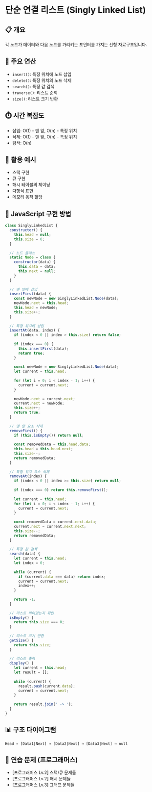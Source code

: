 # 단순 연결 리스트 (Singly Linked List)

## 📋 개요
각 노드가 데이터와 다음 노드를 가리키는 포인터를 가지는 선형 자료구조입니다.

## 🔧 주요 연산
- `insert()`: 특정 위치에 노드 삽입
- `delete()`: 특정 위치의 노드 삭제
- `search()`: 특정 값 검색
- `traverse()`: 리스트 순회
- `size()`: 리스트 크기 반환

## ⏱️ 시간 복잡도
- 삽입: O(1) - 맨 앞, O(n) - 특정 위치
- 삭제: O(1) - 맨 앞, O(n) - 특정 위치
- 탐색: O(n)

## 🎯 활용 예시
- 스택 구현
- 큐 구현
- 해시 테이블의 체이닝
- 다항식 표현
- 메모리 동적 할당

## 📝 JavaScript 구현 방법
```javascript
class SinglyLinkedList {
  constructor() {
    this.head = null;
    this.size = 0;
  }
  
  // 노드 클래스
  static Node = class {
    constructor(data) {
      this.data = data;
      this.next = null;
    }
  }
  
  // 맨 앞에 삽입
  insertFirst(data) {
    const newNode = new SinglyLinkedList.Node(data);
    newNode.next = this.head;
    this.head = newNode;
    this.size++;
  }
  
  // 특정 위치에 삽입
  insertAt(data, index) {
    if (index < 0 || index > this.size) return false;
    
    if (index === 0) {
      this.insertFirst(data);
      return true;
    }
    
    const newNode = new SinglyLinkedList.Node(data);
    let current = this.head;
    
    for (let i = 0; i < index - 1; i++) {
      current = current.next;
    }
    
    newNode.next = current.next;
    current.next = newNode;
    this.size++;
    return true;
  }
  
  // 맨 앞 요소 삭제
  removeFirst() {
    if (this.isEmpty()) return null;
    
    const removedData = this.head.data;
    this.head = this.head.next;
    this.size--;
    return removedData;
  }
  
  // 특정 위치 요소 삭제
  removeAt(index) {
    if (index < 0 || index >= this.size) return null;
    
    if (index === 0) return this.removeFirst();
    
    let current = this.head;
    for (let i = 0; i < index - 1; i++) {
      current = current.next;
    }
    
    const removedData = current.next.data;
    current.next = current.next.next;
    this.size--;
    return removedData;
  }
  
  // 특정 값 검색
  search(data) {
    let current = this.head;
    let index = 0;
    
    while (current) {
      if (current.data === data) return index;
      current = current.next;
      index++;
    }
    
    return -1;
  }
  
  // 리스트 비어있는지 확인
  isEmpty() {
    return this.size === 0;
  }
  
  // 리스트 크기 반환
  getSize() {
    return this.size;
  }
  
  // 리스트 출력
  display() {
    let current = this.head;
    let result = [];
    
    while (current) {
      result.push(current.data);
      current = current.next;
    }
    
    return result.join(' -> ');
  }
}
```

## 📊 구조 다이어그램
```
Head → [Data1|Next] → [Data2|Next] → [Data3|Next] → null
```

## 🧪 연습 문제 (프로그래머스)
- [프로그래머스 Lv.2] 스택/큐 문제들
- [프로그래머스 Lv.2] 해시 문제들
- [프로그래머스 Lv.3] 그래프 문제들